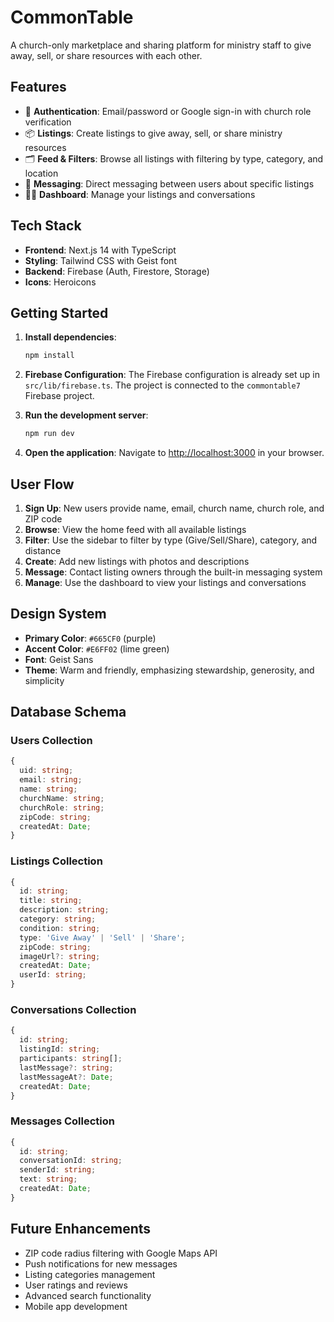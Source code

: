 # CommonTable

A church-only marketplace and sharing platform for ministry staff to give away, sell, or share resources with each other.

## Features

- 🔐 **Authentication**: Email/password or Google sign-in with church role verification
- 📦 **Listings**: Create listings to give away, sell, or share ministry resources
- 🗂️ **Feed & Filters**: Browse all listings with filtering by type, category, and location
- 💬 **Messaging**: Direct messaging between users about specific listings
- 🧑‍💼 **Dashboard**: Manage your listings and conversations

## Tech Stack

- **Frontend**: Next.js 14 with TypeScript
- **Styling**: Tailwind CSS with Geist font
- **Backend**: Firebase (Auth, Firestore, Storage)
- **Icons**: Heroicons

## Getting Started

1. **Install dependencies**:
   ```bash
   npm install
   ```

2. **Firebase Configuration**:
   The Firebase configuration is already set up in `src/lib/firebase.ts`. The project is connected to the `commontable7` Firebase project.

3. **Run the development server**:
   ```bash
   npm run dev
   ```

4. **Open the application**:
   Navigate to [http://localhost:3000](http://localhost:3000) in your browser.

## User Flow

1. **Sign Up**: New users provide name, email, church name, church role, and ZIP code
2. **Browse**: View the home feed with all available listings
3. **Filter**: Use the sidebar to filter by type (Give/Sell/Share), category, and distance
4. **Create**: Add new listings with photos and descriptions
5. **Message**: Contact listing owners through the built-in messaging system
6. **Manage**: Use the dashboard to view your listings and conversations

## Design System

- **Primary Color**: `#665CF0` (purple)
- **Accent Color**: `#E6FF02` (lime green)
- **Font**: Geist Sans
- **Theme**: Warm and friendly, emphasizing stewardship, generosity, and simplicity

## Database Schema

### Users Collection
```typescript
{
  uid: string;
  email: string;
  name: string;
  churchName: string;
  churchRole: string;
  zipCode: string;
  createdAt: Date;
}
```

### Listings Collection
```typescript
{
  id: string;
  title: string;
  description: string;
  category: string;
  condition: string;
  type: 'Give Away' | 'Sell' | 'Share';
  zipCode: string;
  imageUrl?: string;
  createdAt: Date;
  userId: string;
}
```

### Conversations Collection
```typescript
{
  id: string;
  listingId: string;
  participants: string[];
  lastMessage?: string;
  lastMessageAt?: Date;
  createdAt: Date;
}
```

### Messages Collection
```typescript
{
  id: string;
  conversationId: string;
  senderId: string;
  text: string;
  createdAt: Date;
}
```

## Future Enhancements

- ZIP code radius filtering with Google Maps API
- Push notifications for new messages
- Listing categories management
- User ratings and reviews
- Advanced search functionality
- Mobile app development